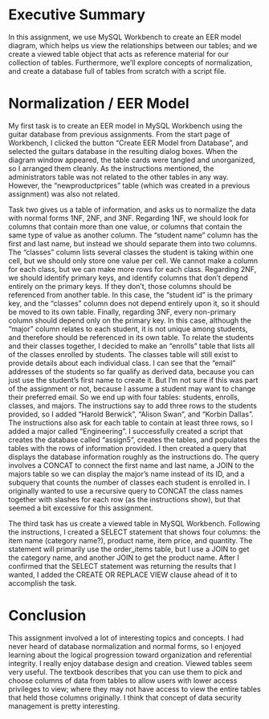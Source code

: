 # Executive Summary
In this assignment, we use MySQL Workbench to create an EER model diagram, which helps us view the relationships between our tables; and we create a viewed table object that acts as reference material for our collection of tables. Furthermore, we’ll explore concepts of normalization, and create a database full of tables from scratch with a script file.

# Normalization / EER Model
My first task is to create an EER model in MySQL Workbench using the guitar database from previous assignments. From the start page of Workbench, I clicked the button “Create EER Model from Database”, and selected the guitars database in the resulting dialog boxes. When the diagram window appeared, the table cards were tangled and unorganized, so I arranged them cleanly. As the instructions mentioned, the administrators table was not related to the other tables in any way. However, the “newproductprices” table (which was created in a previous assignment) was also not related.

Task two gives us a table of information, and asks us to normalize the data with normal forms 1NF, 2NF, and 3NF. Regarding 1NF, we should look for columns that contain more than one value, or columns that contain the same type of value as another column. The “student name” column has the first and last name, but instead we should separate them into two columns. The “classes” column lists several classes the student is taking within one cell, but we should only store one value per cell. We cannot make a column for each class, but we can make more rows for each class. Regarding 2NF, we should identify primary keys, and identify columns that don’t depend entirely on the primary keys. If they don’t, those columns should be referenced from another table. In this case, the “student id” is the primary key, and the “classes” column does not depend entirely upon it, so it should be moved to its own table. Finally, regarding 3NF, every non-primary column should depend only on the primary key. In this case, although the “major” column relates to each student, it is not unique among students, and therefore should be referenced in its own table. To relate the students and their classes together, I decided to make an “enrolls” table that lists all of the classes enrolled by students. The classes table will still exist to provide details about each individual class. I can see that the “email” addresses of the students so far qualify as derived data, because you can just use the student’s first name to create it. But I’m not sure if this was part of the assignment or not, because I assume a student may want to change their preferred email. So we end up with four tables: students, enrolls, classes, and majors. The instructions say to add three rows to the students provided, so I added “Harold Berwick”, “Alison Swan”, and “Korbin Dallas”. The instructions also ask for each table to contain at least three rows, so I added a major called “Engineering”. I successfully created a script that creates the database called “assign5”, creates the tables, and populates the tables with the rows of information provided. I then created a query that displays the database information roughly as the instructions do. The query involves a CONCAT to connect the first name and last name, a JOIN to the majors table so we can display the major’s name instead of its ID, and a subquery that counts the number of classes each student is enrolled in. I originally wanted to use a recursive query to CONCAT the class names together with slashes for each row (as the instructions show), but that seemed a bit excessive for this assignment.

The third task has us create a viewed table in MySQL Workbench. Following the instructions, I created a SELECT statement that shows four columns: the item name (category name?), product name, item price, and quantity. The statement will primarily use the order_items table, but I use a JOIN to get the category name, and another JOIN to get the product name. After I confirmed that the SELECT statement was returning the results that I wanted, I added the CREATE OR REPLACE VIEW clause ahead of it to accomplish the task.

# Conclusion
This assignment involved a lot of interesting topics and concepts. I had never heard of database normalization and normal forms, so I enjoyed learning about the logical progression toward organization and referential integrity. I really enjoy database design and creation. Viewed tables seem very useful. The textbook describes that you can use them to pick and choose columns of data from tables to allow users with lower access privileges to view; where they may not have access to view the entire tables that held those columns originally. I think that concept of data security management is pretty interesting.
